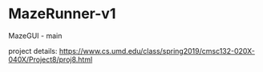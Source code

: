 # MazeRunner-v1
MazeGUI - main

project details:
https://www.cs.umd.edu/class/spring2019/cmsc132-020X-040X/Project8/proj8.html
